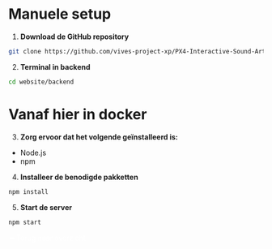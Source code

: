 # Manuele setup

1) **Download de GitHub repository**
```bash
git clone https://github.com/vives-project-xp/PX4-Interactive-Sound-Art.git
```

2) **Terminal in backend**
```bash
cd website/backend
```

# Vanaf hier in docker

3)  **Zorg ervoor dat het volgende geïnstalleerd is:**
- Node.js 
- npm 

4) **Installeer de benodigde pakketten**
```bash
npm install
```

5) **Start de server**
```bash
npm start
```

<a href="../README.md" style="text-decoration: none; color: white;">⬅️ Terug naar overzicht</a>

